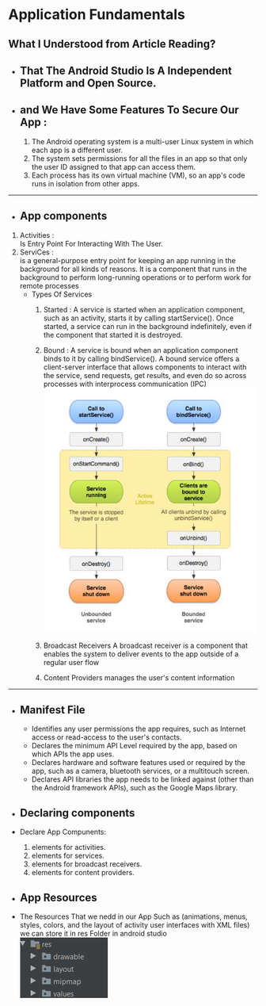 # Application Fundamentals

## What I Understood from Article Reading?

* ##  That The Android Studio Is A Independent Platform and Open Source.

* ##  and We Have Some Features To Secure Our App :

    1. The Android operating system is a multi-user Linux system in which each app is a different user.
    2. The system sets permissions for all the files in an app so that only the user ID assigned to that app can access them.
    3. Each process has its own virtual machine (VM), so an app's code runs in isolation from other apps.

___

* ## App components

1. Activities :  
    Is Entry Point For Interacting With The User.
2. ServiCes :  
    is a general-purpose entry point for keeping an app running in the background for all kinds of reasons. It is a component that runs in the background to perform long-running operations or to perform work for remote processes
    * Types Of Services  
        1. Started : A service is started when an application component, such as an activity, starts it by calling startService(). Once started, a service can run in the background indefinitely, even if the component that started it is destroyed.

        2. Bound : A service is bound when an application component binds to it by calling bindService(). A bound service offers a client-server interface that allows components to interact with the service, send requests, get results, and even do so across processes with interprocess communication (IPC)
        ![Services](image/Services.png)
        3. Broadcast Receivers
            A broadcast receiver is a component that enables the system to deliver events to the app outside of a regular user flow
        4. Content Providers 
            manages the user's content information 
___ 

* ## Manifest File 
    
    * Identifies any user permissions the app requires, such as Internet access or read-access to the user's contacts.
    * Declares the minimum API Level required by the app, based on which APIs the app uses.
    * Declares hardware and software features used or required by the app, such as a camera, bluetooth services, or a multitouch screen.
    * Declares API libraries the app needs to be linked against (other than the Android framework APIs), such as the Google Maps library.

* ## Declaring components

* Declare App Compunents:
    1. <activity> elements for activities.
    2. <service> elements for services.
    3. <receiver> elements for broadcast receivers.
    4. <provider> elements for content providers.

* ## App Resources

* The Resources That we nedd in our App Such as (animations, menus, styles, colors, and the layout of activity user interfaces with XML files) we can store it in res Folder in android studio  
    ![res Folder](image/resources.png)
